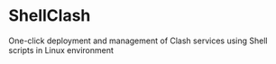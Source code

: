 # ShellClash
One-click deployment and management of Clash services using Shell scripts in Linux environment
